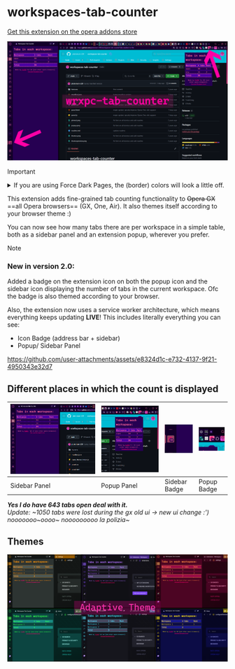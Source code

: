 # workspaces-tab-counter

[Get this extension on the opera addons store](https://addons.opera.com/en/extensions/details/workspace-tab-counter/)

![display](demoimages/demo.png)

> [!IMPORTANT]
> <details>
> <summary>
> If you are using Force Dark Pages, the (border) colors will look a little off. 
> </summary>
> I couldn't find a way to tell GX that the website is already dark. So please add: 
> 
> (if installed from opera addons store)
> ```url
> chrome-extension://jmkkamllgfbbdmpcjahoodclfgehnpla/panel.html
> ```
> 
> (if installed locally)
> ```url
> chrome-extension://lofcdnammfkmkpgphppmojhbpkkcbona/panel.html
> ``` 
>
>  to your "Disable" list on [opera://settings/content/forceDarkMode](opera://settings/content/forceDarkMode)
> </details>


This extension adds fine-grained tab counting functionality to ~~Opera GX~~ ==all Opera browsers== (GX, One, Air). It also themes itself according to your browser theme :)

You can now see how many tabs there are per workspace in a simple table, both as a sidebar panel and an extension popup, wherever you prefer.

> [!NOTE]
> ### New in version 2.0:
>
> Added a badge on the extension icon on both the popup icon and the sidebar icon displaying the number of tabs in the current workspace. Ofc the badge is also themed according to your browser.
>
> Also, the extension now uses a service worker architecture, which means everything keeps updating **LIVE**! This includes literally everything you can see:
> - Icon Badge (address bar + sidebar)
> - Popup/ Sidebar Panel

https://github.com/user-attachments/assets/e8324d1c-e732-4137-9f21-4950343e32d7

## Different places in which the count is displayed

![sidebar pinned](demoimages/sidebar.png) | ![popup](demoimages/popup-with-badge.png) | ![sidebar-badge](demoimages/sidebar-badge.png) | ![popup-badge](demoimages/popup-badge.png) |
| -----  | ---- | - | - |
| Sidebar Panel | Popup Panel | Sidebar Badge | Popup Badge |


***Yes I do have 643 tabs open deal with it.***\
*Update: \~1050 tabs were lost during the gx old ui -> new ui change \:')* *nooooooo~oooo~ nooooooooo la polizia\~*

## Themes

![themes](demoimages/themespreview.png)


